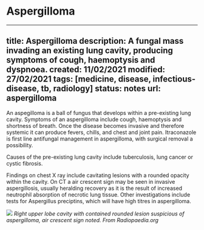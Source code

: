 # Aspergilloma
---
title: Aspergilloma
description: A fungal mass invading an existing lung cavity, producing symptoms of cough, haemoptysis and dyspnoea. 
created: 11/02/2021
modified: 27/02/2021
tags: [medicine, disease, infectious-disease, tb, radiology]
status: notes
url: aspergilloma
---

An aspegilloma is a ball of fungus that develops within a pre-existing lung cavity. Symptoms of an aspergilloma include cough, haemoptysis and shortness of breath. Once the disease becomes invasive and therefore systemic it can produce fevers, chills, and chest and joint pain. Itraconazole is first line antifungal management in aspergilloma, with surgical removal a possibility.

Causes of the pre-existing lung cavity include tuberculosis, lung cancer or cystic fibrosis.

Findings on chest X ray include cavitating lesions with a rounded opacity within the cavity.  On CT a air crescent sign may be seen in invasive aspergillosis, usually heralding recovery as it is the result of increased neutrophil absorption of necrotic lung tissue. Other investigations include tests for Aspergillus preciptins, which will have high titres in aspergilloma. 

![](BearImages/CA12A28C-63EC-4A7E-B372-42A10827280A-1211-00000B8F87A088AC/4c819e24e149778839cb529cf3a94c_big_gallery.JPG.jpg)
_Right upper lobe cavity with contained rounded lesion suspicious of aspergilloma, air crescent sign noted. From Radiopaedia.org_

<!-- {BearID:A34F7B83-F5D9-4F4D-BDBD-22F5EE1E97AD-1211-00000B1C2D643658} -->
